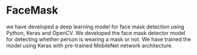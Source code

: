 # FaceMask
we  have developed a deep learning model for face mask detection using Python, Keras and OpenCV. We developed the face mask detector model for detecting whether person is wearing a mask or not. We have trained the model using Keras with pre-trained MobileNet network architecture.
